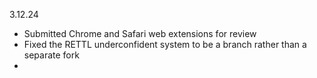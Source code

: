 3.12.24
- Submitted Chrome and Safari web extensions for review
- Fixed the RETTL underconfident system to be a branch rather than a separate fork
- 